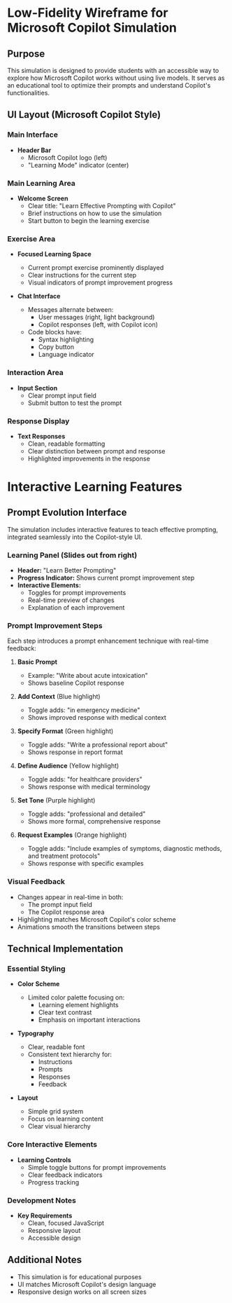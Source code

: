 # Low-Fidelity Wireframe for Microsoft Copilot Simulation

## Purpose
This simulation is designed to provide students with an accessible way to explore how Microsoft Copilot works without using live models. It serves as an educational tool to optimize their prompts and understand Copilot's functionalities.

## UI Layout (Microsoft Copilot Style)

### Main Interface
- **Header Bar**
  - Microsoft Copilot logo (left)
  - "Learning Mode" indicator (center)

### Main Learning Area
- **Welcome Screen**
  - Clear title: "Learn Effective Prompting with Copilot"
  - Brief instructions on how to use the simulation
  - Start button to begin the learning exercise

### Exercise Area
- **Focused Learning Space**
  - Current prompt exercise prominently displayed
  - Clear instructions for the current step
  - Visual indicators of prompt improvement progress

- **Chat Interface**
  - Messages alternate between:
    - User messages (right, light background)
    - Copilot responses (left, with Copilot icon)
  - Code blocks have:
    - Syntax highlighting
    - Copy button
    - Language indicator

### Interaction Area
- **Input Section**
  - Clear prompt input field
  - Submit button to test the prompt

### Response Display
- **Text Responses**
  - Clean, readable formatting
  - Clear distinction between prompt and response
  - Highlighted improvements in the response

# Interactive Learning Features

## Prompt Evolution Interface
The simulation includes interactive features to teach effective prompting, integrated seamlessly into the Copilot-style UI.

### Learning Panel (Slides out from right)
- **Header:** "Learn Better Prompting"
- **Progress Indicator:** Shows current prompt improvement step
- **Interactive Elements:**
  - Toggles for prompt improvements
  - Real-time preview of changes
  - Explanation of each improvement

### Prompt Improvement Steps
Each step introduces a prompt enhancement technique with real-time feedback:

1. **Basic Prompt**
   - Example: "Write about acute intoxication"
   - Shows baseline Copilot response

2. **Add Context** (Blue highlight)
   - Toggle adds: "in emergency medicine"
   - Shows improved response with medical context

3. **Specify Format** (Green highlight)
   - Toggle adds: "Write a professional report about"
   - Shows response in report format

4. **Define Audience** (Yellow highlight)
   - Toggle adds: "for healthcare providers"
   - Shows response with medical terminology

5. **Set Tone** (Purple highlight)
   - Toggle adds: "professional and detailed"
   - Shows more formal, comprehensive response

6. **Request Examples** (Orange highlight)
   - Toggle adds: "Include examples of symptoms, diagnostic methods, and treatment protocols"
   - Shows response with specific examples

### Visual Feedback
- Changes appear in real-time in both:
  - The prompt input field
  - The Copilot response area
- Highlighting matches Microsoft Copilot's color scheme
- Animations smooth the transitions between steps

## Technical Implementation

### Essential Styling
- **Color Scheme**
  - Limited color palette focusing on:
    - Learning element highlights
    - Clear text contrast
    - Emphasis on important interactions

- **Typography**
  - Clear, readable font
  - Consistent text hierarchy for:
    - Instructions
    - Prompts
    - Responses
    - Feedback

- **Layout**
  - Simple grid system
  - Focus on learning content
  - Clear visual hierarchy

### Core Interactive Elements
- **Learning Controls**
  - Simple toggle buttons for prompt improvements
  - Clear feedback indicators
  - Progress tracking

### Development Notes
- **Key Requirements**
  - Clean, focused JavaScript
  - Responsive layout
  - Accessible design

## Additional Notes
- This simulation is for educational purposes
- UI matches Microsoft Copilot's design language
- Responsive design works on all screen sizes